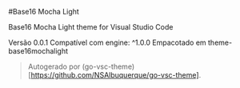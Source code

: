 #Base16 Mocha Light

Base16 Mocha Light theme for Visual Studio Code

Versão 0.0.1
Compatível com engine: ^1.0.0
Empacotado em theme-base16mochalight

> Autogerado por (go-vsc-theme)[https://github.com/NSAlbuquerque/go-vsc-theme].